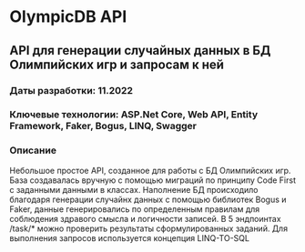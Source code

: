 # OlympicDB API
## API для генерации случайных данных в БД Олимпийских игр и запросам к ней

### Даты разработки: 11.2022

### Ключевые технологии: ASP.Net Core, Web API, Entity Framework, Faker, Bogus, LINQ, Swagger

### Описание

Небольшое простое API, созданное для работы с БД Олимпийских игр. База создавалась вручную с помощью миграций по принципу Code First с заданными данными в классах. Наполнение БД происходило благодаря генерации случайнх данных с помощью библиотек Bogus и Faker, данные генерировались по определенным правилам для соблюдения здравого смысла и логичности записей. В 5 эндпоинтах /task/* можно проверить результаты сформулированных заданий. Для выполнения запросов используется концепция LINQ-TO-SQL